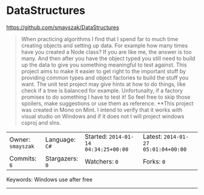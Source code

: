 # DataStructures

https://github.com/smayszak/DataStructures
<blockquote>
When practicing algorithms I find that I spend far to much time creating objects and setting up data. For example how many times have you created a Node class? If you are like me, the answer is too many. And then after you have the object typed you still need to build up the data to give you something meaningful to test against.  This project aims to make it easier to get right to the important stuff by providing common types and object factories to build the stuff you want.   The unit test project may give hints at how to do things, like check if a tree is balanced for example. Unfortunalty, if a factory promises to do something I have to test it! So feel free to skip those spoilers, make suggestions or use them as reference.  **This project was created in Mono on Mint.  I intend to verify that it works with visual studio on Windows and if it does not I will project windows csproj and slns.
</blockquote>

<table><tr>
<tr><td>Owner: <code>smayszak</code></td>
    <td>Language: <code>C#</code></td>
    <td>Started: <code>2014-01-14 04:34:25+00:00</code></td>
    <td>Latest: <code>2014-01-27 05:01:04+00:00</code></td></tr>
<tr><td>Commits: <code>6</code></td>
    <td>Stargazers: <code>0</code></td>
    <td>Watchers: <code>0</code></td>
    <td>Forks: <code>0</code></td></tr>
</table>
Keywords: Windows use after free

---

